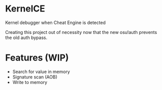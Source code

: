 # KernelCE
Kernel debugger when Cheat Engine is detected

Creating this project out of necessity now that the new osu!auth prevents the old auth bypass.

# Features (WIP)

- Search for value in memory
- Signature scan (AOB)
- Write to memory


